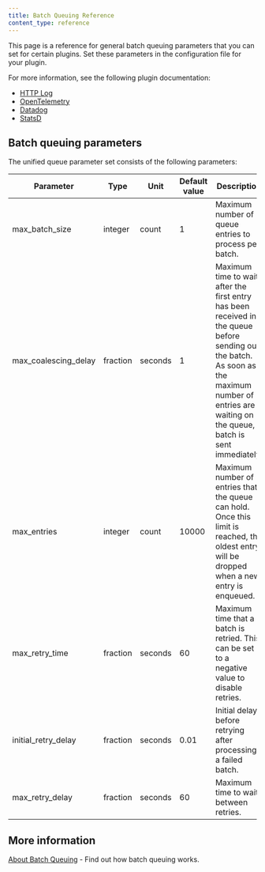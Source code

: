 ```yaml
---
title: Batch Queuing Reference
content_type: reference
---
```


This page is a reference for general batch queuing parameters that you can set for certain plugins. Set these parameters in the configuration file for your plugin.

For more information, see the following plugin documentation:

* [HTTP Log](/hub/kong-inc/http-log/)
* [OpenTelemetry](/hub/kong-inc/opentelemetry/)
* [Datadog](/hub/kong-inc/datadog/)
* [StatsD](/hub/kong-inc/statsd/)

## Batch queuing parameters

The unified queue parameter set consists of the following parameters:

| Parameter      | Type | Unit | Default value | Description |
| --------- | ---------- | ---------- | ---------- | ---------- |
|max_batch_size | integer | count | 1 | Maximum number of queue entries to process per batch. |
|max_coalescing_delay | fraction | seconds | 1 | Maximum time to wait after the first entry has been received in the queue before sending out the batch. As soon as the maximum number of entries are waiting on the queue, a batch is sent immediately. |
|max_entries | integer | count | 10000 | Maximum number of entries that the queue can hold. Once this limit is reached, the oldest entry will be dropped when a new entry is enqueued. |
|max_retry_time | fraction | seconds | 60 | Maximum time that a batch is retried. This can be set to a negative value to disable retries. |
|initial_retry_delay | fraction | seconds | 0.01 | Initial delay before retrying after processing a failed batch. |
|max_retry_delay | fraction | seconds | 60 | Maximum time to wait between retries. |

## More information

[About Batch Queuing](/gateway/{{page.kong_version}}/kong-plugins/batch-queue/) - Find out how batch queuing works.